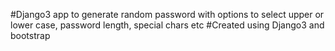 #Django3 app to generate random password with options to select upper or lower case, password length, special chars etc
#Created using Django3 and bootstrap
